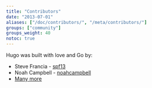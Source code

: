 ```yaml
---
title: "Contributors"
date: "2013-07-01"
aliases: ["/doc/contributors/", "/meta/contributors/"]
groups: ["community"]
groups_weight: 40
notoc: true
---
```


Hugo was built with love and Go by:

* Steve Francia - [spf13](https://github.com/spf13)
* Noah Campbell - [noahcampbell](https://github.com/noahcampbell)
* [Many more](http://github.com/spf13/hugo/graphs/contributors)

